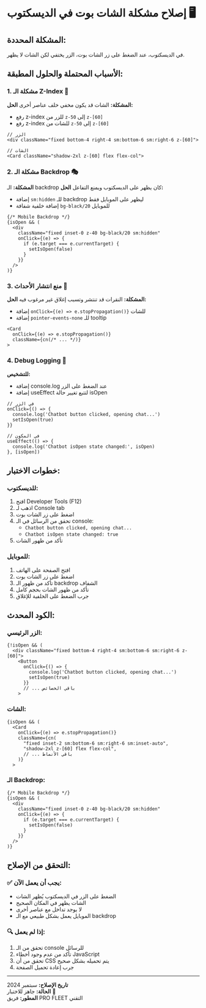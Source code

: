 # إصلاح مشكلة الشات بوت في الديسكتوب 🖥️

## المشكلة المحددة:
في الديسكتوب، عند الضغط على زر الشات بوت، الزر يختفي لكن الشات لا يظهر.

## الأسباب المحتملة والحلول المطبقة:

### 1. **مشكلة الـ Z-Index** 🔢
**المشكلة:** الشات قد يكون مخفي خلف عناصر أخرى
**الحل:**
- رفع z-index للزر من `z-50` إلى `z-[60]`
- رفع z-index للشات من `z-50` إلى `z-[60]`

```tsx
// الزر
<div className="fixed bottom-4 right-4 sm:bottom-6 sm:right-6 z-[60]">

// الشات
<Card className="shadow-2xl z-[60] flex flex-col">
```

### 2. **مشكلة الـ Backdrop** 🎭
**المشكلة:** الـ backdrop كان يظهر على الديسكتوب ويمنع التفاعل
**الحل:**
- إضافة `sm:hidden` للـ backdrop ليظهر على الموبايل فقط
- إضافة خلفية شفافة `bg-black/20` للموبايل

```tsx
{/* Mobile Backdrop */}
{isOpen && (
  <div 
    className="fixed inset-0 z-40 bg-black/20 sm:hidden" 
    onClick={(e) => {
      if (e.target === e.currentTarget) {
        setIsOpen(false)
      }
    }}
  />
)}
```

### 3. **منع انتشار الأحداث** 🛑
**المشكلة:** النقرات قد تنتشر وتسبب إغلاق غير مرغوب فيه
**الحل:**
- إضافة `onClick={(e) => e.stopPropagation()}` للشات
- إضافة `pointer-events-none` للـ tooltip

```tsx
<Card 
  onClick={(e) => e.stopPropagation()}
  className={cn(/* ... */)}
>
```

### 4. **Debug Logging** 🐛
**للتشخيص:**
- إضافة console.log عند الضغط على الزر
- إضافة useEffect لتتبع تغيير حالة isOpen

```tsx
// في الزر
onClick={() => {
  console.log('Chatbot button clicked, opening chat...')
  setIsOpen(true)
}}

// في المكون
useEffect(() => {
  console.log('Chatbot isOpen state changed:', isOpen)
}, [isOpen])
```

## خطوات الاختبار:

### للديسكتوب:
1. افتح Developer Tools (F12)
2. اذهب لـ Console tab
3. اضغط على زر الشات بوت
4. تحقق من الرسائل في الـ console:
   - `Chatbot button clicked, opening chat...`
   - `Chatbot isOpen state changed: true`
5. تأكد من ظهور الشات

### للموبايل:
1. افتح الصفحة على الهاتف
2. اضغط على زر الشات بوت
3. تأكد من ظهور الـ backdrop الشفاف
4. تأكد من ظهور الشات بحجم كامل
5. جرب الضغط على الخلفية للإغلاق

## الكود المحدث:

### الزر الرئيسي:
```tsx
{!isOpen && (
  <div className="fixed bottom-4 right-4 sm:bottom-6 sm:right-6 z-[60]">
    <Button
      onClick={() => {
        console.log('Chatbot button clicked, opening chat...')
        setIsOpen(true)
      }}
      // ... باقي الخصائص
    >
```

### الشات:
```tsx
{isOpen && (
  <Card 
    onClick={(e) => e.stopPropagation()}
    className={cn(
      "fixed inset-2 sm:bottom-6 sm:right-6 sm:inset-auto",
      "shadow-2xl z-[60] flex flex-col",
      // ... باقي الأنماط
    )}
  >
```

### الـ Backdrop:
```tsx
{/* Mobile Backdrop */}
{isOpen && (
  <div 
    className="fixed inset-0 z-40 bg-black/20 sm:hidden" 
    onClick={(e) => {
      if (e.target === e.currentTarget) {
        setIsOpen(false)
      }
    }}
  />
)}
```

## التحقق من الإصلاح:

### ✅ **يجب أن يعمل الآن:**
- الضغط على الزر في الديسكتوب يُظهر الشات
- الشات يظهر في المكان الصحيح
- لا يوجد تداخل مع عناصر أخرى
- الموبايل يعمل بشكل طبيعي مع الـ backdrop

### 🔍 **إذا لم يعمل:**
1. تحقق من الـ console للرسائل
2. تأكد من عدم وجود أخطاء JavaScript
3. تحقق من أن CSS يتم تحميله بشكل صحيح
4. جرب إعادة تحميل الصفحة

---

**تاريخ الإصلاح:** سبتمبر 2024  
**الحالة:** جاهز للاختبار 🧪  
**المطور:** فريق PRO FLEET التقني
